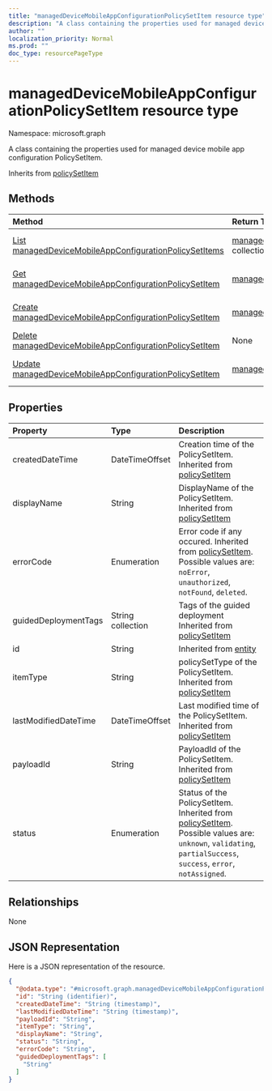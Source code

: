 ```yaml
---
title: "managedDeviceMobileAppConfigurationPolicySetItem resource type"
description: "A class containing the properties used for managed device mobile app configuration PolicySetItem."
author: ""
localization_priority: Normal
ms.prod: ""
doc_type: resourcePageType
---
```


# managedDeviceMobileAppConfigurationPolicySetItem resource type


Namespace: microsoft.graph

A class containing the properties used for managed device mobile app configuration PolicySetItem.


Inherits from [policySetItem](../resources/policysetitem.md)

## Methods
|Method|Return Type|Description|
|:---|:---|:---|
|[List managedDeviceMobileAppConfigurationPolicySetItems](../api/manageddevicemobileappconfigurationpolicysetitem-list.md)|[managedDeviceMobileAppConfigurationPolicySetItem](../resources/manageddevicemobileappconfigurationpolicysetitem.md) collection|List properties and relationships of the [managedDeviceMobileAppConfigurationPolicySetItem](../resources/manageddevicemobileappconfigurationpolicysetitem.md) objects.|
|[Get managedDeviceMobileAppConfigurationPolicySetItem](../api/manageddevicemobileappconfigurationpolicysetitem-get.md)|[managedDeviceMobileAppConfigurationPolicySetItem](../resources/manageddevicemobileappconfigurationpolicysetitem.md)|Read properties and relationships of the [managedDeviceMobileAppConfigurationPolicySetItem](../resources/manageddevicemobileappconfigurationpolicysetitem.md) object.|
|[Create managedDeviceMobileAppConfigurationPolicySetItem](../api/manageddevicemobileappconfigurationpolicysetitem-create.md)|[managedDeviceMobileAppConfigurationPolicySetItem](../resources/manageddevicemobileappconfigurationpolicysetitem.md)|Create a new [managedDeviceMobileAppConfigurationPolicySetItem](../resources/manageddevicemobileappconfigurationpolicysetitem.md) object.|
|[Delete managedDeviceMobileAppConfigurationPolicySetItem](../api/manageddevicemobileappconfigurationpolicysetitem-delete.md)|None|Deletes a [managedDeviceMobileAppConfigurationPolicySetItem](../resources/manageddevicemobileappconfigurationpolicysetitem.md).|
|[Update managedDeviceMobileAppConfigurationPolicySetItem](../api/manageddevicemobileappconfigurationpolicysetitem-update.md)|[managedDeviceMobileAppConfigurationPolicySetItem](../resources/manageddevicemobileappconfigurationpolicysetitem.md)|Update the properties of a [managedDeviceMobileAppConfigurationPolicySetItem](../resources/manageddevicemobileappconfigurationpolicysetitem.md) object.|

## Properties
|Property|Type|Description|
|:---|:---|:---|
|createdDateTime|DateTimeOffset|Creation time of the PolicySetItem. Inherited from [policySetItem](../resources/policysetitem.md)|
|displayName|String|DisplayName of the PolicySetItem. Inherited from [policySetItem](../resources/policysetitem.md)|
|errorCode|Enumeration|Error code if any occured. Inherited from [policySetItem](../resources/policysetitem.md). Possible values are: `noError`, `unauthorized`, `notFound`, `deleted`.|
|guidedDeploymentTags|String collection|Tags of the guided deployment Inherited from [policySetItem](../resources/policysetitem.md)|
|id|String| Inherited from [entity](../resources/entity.md)|
|itemType|String|policySetType of the PolicySetItem. Inherited from [policySetItem](../resources/policysetitem.md)|
|lastModifiedDateTime|DateTimeOffset|Last modified time of the PolicySetItem. Inherited from [policySetItem](../resources/policysetitem.md)|
|payloadId|String|PayloadId of the PolicySetItem. Inherited from [policySetItem](../resources/policysetitem.md)|
|status|Enumeration|Status of the PolicySetItem. Inherited from [policySetItem](../resources/policysetitem.md). Possible values are: `unknown`, `validating`, `partialSuccess`, `success`, `error`, `notAssigned`.|

## Relationships
None

## JSON Representation
Here is a JSON representation of the resource.
<!-- {
  "blockType": "resource",
  "keyProperty": "id",
  "@odata.type": "microsoft.graph.managedDeviceMobileAppConfigurationPolicySetItem",
  "baseType": "microsoft.graph.policySetItem",
  "openType": false
}
-->
``` json
{
  "@odata.type": "#microsoft.graph.managedDeviceMobileAppConfigurationPolicySetItem",
  "id": "String (identifier)",
  "createdDateTime": "String (timestamp)",
  "lastModifiedDateTime": "String (timestamp)",
  "payloadId": "String",
  "itemType": "String",
  "displayName": "String",
  "status": "String",
  "errorCode": "String",
  "guidedDeploymentTags": [
    "String"
  ]
}
```

